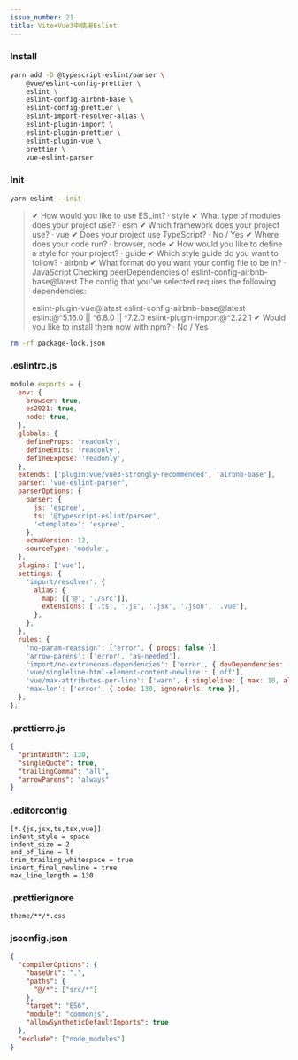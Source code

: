 ```yaml
---
issue_number: 21
title: Vite+Vue3中使用Eslint
---
```


### Install

```bash
yarn add -D @typescript-eslint/parser \
    @vue/eslint-config-prettier \
    eslint \
    eslint-config-airbnb-base \
    eslint-config-prettier \
    eslint-import-resolver-alias \
    eslint-plugin-import \
    eslint-plugin-prettier \
    eslint-plugin-vue \
    prettier \
    vue-eslint-parser
```

### Init

```bash
yarn eslint --init
```

> ✔ How would you like to use ESLint? · style
> ✔ What type of modules does your project use? · esm
> ✔ Which framework does your project use? · vue
> ✔ Does your project use TypeScript? · No / Yes
> ✔ Where does your code run? · browser, node
> ✔ How would you like to define a style for your project? · guide
> ✔ Which style guide do you want to follow? · airbnb
> ✔ What format do you want your config file to be in? · JavaScript
> Checking peerDependencies of eslint-config-airbnb-base@latest
> The config that you've selected requires the following dependencies:
>
> eslint-plugin-vue@latest eslint-config-airbnb-base@latest eslint@^5.16.0 || ^6.8.0 || ^7.2.0 eslint-plugin-import@^2.22.1
> ✔ Would you like to install them now with npm? · No / Yes

```bash
rm -rf package-lock.json
```

### .eslintrc.js

```javascript
module.exports = {
  env: {
    browser: true,
    es2021: true,
    node: true,
  },
  globals: {
    defineProps: 'readonly',
    defineEmits: 'readonly',
    defineExpose: 'readonly',
  },
  extends: ['plugin:vue/vue3-strongly-recommended', 'airbnb-base'],
  parser: 'vue-eslint-parser',
  parserOptions: {
    parser: {
      js: 'espree',
      ts: '@typescript-eslint/parser',
      '<template>': 'espree',
    },
    ecmaVersion: 12,
    sourceType: 'module',
  },
  plugins: ['vue'],
  settings: {
    'import/resolver': {
      alias: {
        map: [['@', './src']],
        extensions: ['.ts', '.js', '.jsx', '.json', '.vue'],
      },
    },
  },
  rules: {
    'no-param-reassign': ['error', { props: false }],
    'arrow-parens': ['error', 'as-needed'],
    'import/no-extraneous-dependencies': ['error', { devDependencies: ['./vite.config.js'] }],
    'vue/singleline-html-element-content-newline': ['off'],
    'vue/max-attributes-per-line': ['warn', { singleline: { max: 10, allowFirstLine: true } }],
    'max-len': ['error', { code: 130, ignoreUrls: true }],
  },
};
```

### .prettierrc.js

```json
{
  "printWidth": 130,
  "singleQuote": true,
  "trailingComma": "all",
  "arrowParens": "always"
}
```

### .editorconfig

```
[*.{js,jsx,ts,tsx,vue}]
indent_style = space
indent_size = 2
end_of_line = lf
trim_trailing_whitespace = true
insert_final_newline = true
max_line_length = 130
```

### .prettierignore

```
theme/**/*.css
```

### jsconfig.json

```json
{
  "compilerOptions": {
    "baseUrl": ".",
    "paths": {
      "@/*": ["src/*"]
    },
    "target": "ES6",
    "module": "commonjs",
    "allowSyntheticDefaultImports": true
  },
  "exclude": ["node_modules"]
}
```
